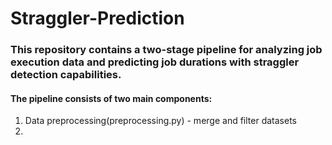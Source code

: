 # Straggler-Prediction
### This repository contains a two-stage pipeline for analyzing job execution data and predicting job durations with straggler detection capabilities.

#### The pipeline consists of two main components:
1. Data preprocessing(preprocessing.py) - merge and filter datasets
2. 
